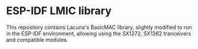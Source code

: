 ESP-IDF LMIC library
====================
This repository contains Lacuna's BasicMAC library, slightly
modified to run in the ESP-IDF environment, allowing using the SX1272,
SX1262 tranceivers and compatible modules.